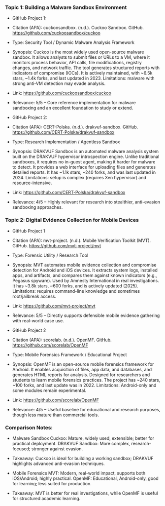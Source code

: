 ### Topic 1: Building a Malware Sandbox Environment

- GitHub Project 1:
- Citation (APA): cuckoosandbox. (n.d.). Cuckoo Sandbox. GitHub. https://github.com/cuckoosandbox/cuckoo
- Type: Security Tool / Dynamic Malware Analysis Framework
- Synopsis:
Cuckoo is the most widely used open-source malware sandbox. It allows analysts to submit files or URLs to a VM, where it monitors process behavior, API calls, file modifications, registry changes, and network traffic. The tool generates structured reports with indicators of compromise (IOCs). It is actively maintained, with ~6.5k stars, ~1.4k forks, and last updated in 2023. Limitations: malware with strong anti-VM detection may evade analysis.
- Link: https://github.com/cuckoosandbox/cuckoo
- Relevance: 5/5 – Core reference implementation for malware sandboxing and an excellent foundation to study or extend.

- GitHub Project 2:
- Citation (APA): CERT-Polska. (n.d.). drakvuf-sandbox. GitHub. https://github.com/CERT-Polska/drakvuf-sandbox
- Type: Research Implementation / Agentless Sandbox
- Synopsis:
DRAKVUF Sandbox is an automated malware analysis system built on the DRAKVUF hypervisor introspection engine. Unlike traditional sandboxes, it requires no in-guest agent, making it harder for malware to detect. It provides a web interface for uploading files and generates detailed reports. It has ~1.1k stars, ~240 forks, and was last updated in 2024. Limitations: setup is complex (requires Xen hypervisor) and resource-intensive.
- Link: https://github.com/CERT-Polska/drakvuf-sandbox
- Relevance: 4/5 – Highly relevant for research into stealthier, anti-evasion sandboxing approaches.

### Topic 2: Digital Evidence Collection for Mobile Devices

- GitHub Project 1
- Citation (APA): mvt-project. (n.d.). Mobile Verification Toolkit (MVT). GitHub. https://github.com/mvt-project/mvt
- Type: Forensic Utility / Research Tool
- Synopsis:
MVT automates mobile evidence collection and compromise detection for Android and iOS devices. It extracts system logs, installed apps, and artifacts, and compares them against known indicators (e.g., Pegasus spyware). Used by Amnesty International in real investigations. It has ~3.8k stars, ~600 forks, and is actively updated (2025). Limitations: requires command-line knowledge and sometimes root/jailbreak access.
- Link: https://github.com/mvt-project/mvt
- Relevance: 5/5 – Directly supports defensible mobile evidence gathering with real-world case use.

- GitHub Project 2
- Citation (APA): scorelab. (n.d.). OpenMF. GitHub. https://github.com/scorelab/OpenMF
- Type: Mobile Forensics Framework / Educational Project
- Synopsis:
OpenMF is an open-source mobile forensics framework for Android. It enables acquisition of files, app data, and databases, and generates HTML reports for analysis. Designed for researchers and students to learn mobile forensics practices. The project has ~240 stars, ~100 forks, and last update was in 2022. Limitations: Android-only and some modules remain experimental.
- Link: https://github.com/scorelab/OpenMF
- Relevance: 4/5 – Useful baseline for educational and research purposes, though less mature than commercial tools.

### Comparison Notes:
- Malware Sandbox
Cuckoo: Mature, widely used, extensible; better for practical deployment.
DRAKVUF Sandbox: More complex, research-focused; stronger against evasion.
- Takeaway: Cuckoo is ideal for building a working sandbox; DRAKVUF highlights advanced anti-evasion techniques.
  
- Mobile Forensics
MVT: Modern, real-world impact, supports both iOS/Android; highly practical.
OpenMF: Educational, Android-only, good for learning; less suited for production.
- Takeaway: MVT is better for real investigations, while OpenMF is useful for structured academic learning.
